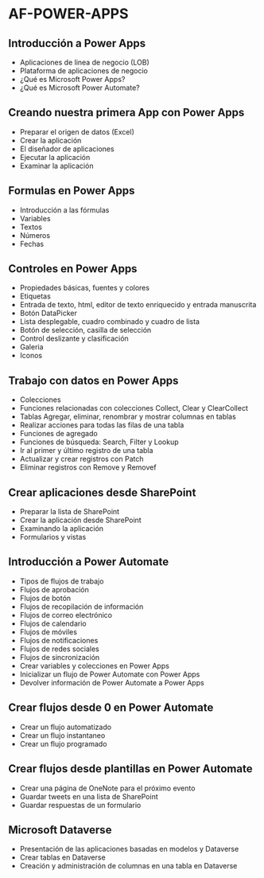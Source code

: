 # AF-POWER-APPS

## Introducción a Power Apps

- Aplicaciones de linea de negocio (LOB)
- Plataforma de aplicaciones de negocio
- ¿Qué es Microsoft Power Apps?
- ¿Qué es Microsoft Power Automate?

## Creando nuestra primera App con Power Apps

- Preparar el origen de datos (Excel)
- Crear la aplicación
- El diseñador de aplicaciones
- Ejecutar la aplicación
- Examinar la aplicación

## Formulas en Power Apps

- Introducción a las fórmulas
- Variables
- Textos
- Números
- Fechas

## Controles en Power Apps

- Propiedades básicas, fuentes y colores
- Etiquetas
- Entrada de texto, html, editor de texto enriquecido y entrada manuscrita
- Botón DataPicker
- Lista desplegable, cuadro combinado y cuadro de lista
- Botón de selección, casilla de selección 
- Control deslizante y clasificación
- Galeria
- Iconos

## Trabajo con datos en Power Apps

- Colecciones
- Funciones relacionadas con colecciones Collect, Clear y ClearCollect
- Tablas Agregar, eliminar, renombrar y mostrar columnas en tablas 
- Realizar acciones para todas las filas de una tabla
- Funciones de agregado
- Funciones de búsqueda: Search, Filter y Lookup
- Ir al primer y último registro de una tabla
- Actualizar y crear registros con Patch
- Eliminar registros con Remove y Removef

## Crear aplicaciones desde SharePoint 

- Preparar la lista de SharePoint
- Crear la aplicación desde SharePoint
- Examinando la aplicación
- Formularios y vistas

## Introducción a Power Automate

- Tipos de flujos de trabajo
- Flujos de aprobación
- Flujos de botón
- Flujos de recopilación de información
- Flujos de correo electrónico
- Flujos de calendario 
- Flujos de móviles
- Flujos de notificaciones
- Flujos de redes sociales
- Flujos de sincronización
- Crear variables y colecciones en Power Apps 
- Inicializar un flujo de Power Automate con Power Apps
- Devolver información de Power Automate a Power Apps

## Crear flujos desde 0 en Power Automate

- Crear un flujo automatizado
- Crear un flujo instantaneo
- Crear un flujo programado

## Crear flujos desde plantillas en Power Automate

- Crear una página de OneNote para el próximo evento 
- Guardar tweets en una lista de SharePoint
- Guardar respuestas de un formulario

## Microsoft Dataverse

- Presentación de las aplicaciones basadas en modelos y Dataverse
- Crear tablas en Dataverse 
- Creación y administración de columnas en una tabla en Dataverse
